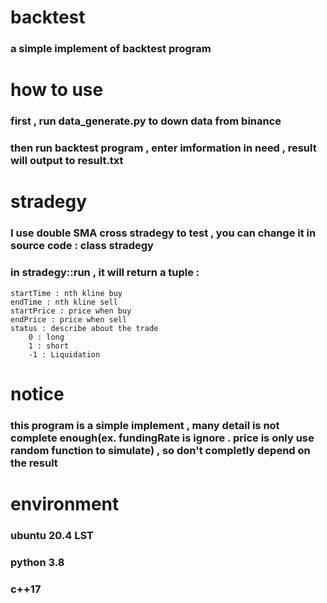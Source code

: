 # backtest
### a simple implement of backtest program
# how to use
### first , run data_generate.py to down data from binance 
### then run backtest program , enter imformation in need , result will output to result.txt
# stradegy
### I use double SMA cross stradegy to test , you can change it in source code : class stradegy
### in stradegy::run , it will return a tuple : 
    startTime : nth kline buy 
    endTime : nth kline sell
    startPrice : price when buy 
    endPrice : price when sell 
    status : describe about the trade 
        0 : long 
        1 : short
        -1 : Liquidation 
# notice
### this program is a simple implement , many detail is not complete enough(ex. fundingRate is ignore . price is only use random function to simulate) , so  don't completly depend on the result
# environment
### ubuntu 20.4 LST
### python 3.8
### c++17
